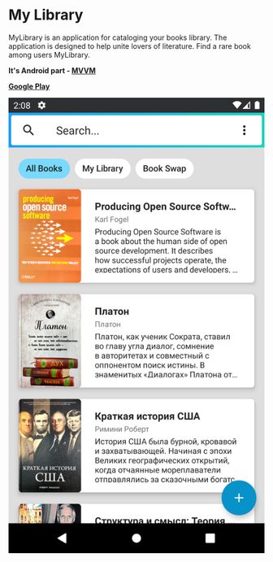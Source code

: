 My Library
===================

MyLibrary is an application for cataloging your books library.
The application is designed to help unite lovers of literature.
Find a rare book among users MyLibrary.

**It's Android part - [MVVM](https://en.wikipedia.org/wiki/Model%E2%80%93view%E2%80%93viewmodel)**


**[Google Play](https://play.google.com/store/apps/details?id=com.keygenqt.mylibrary)**

![picture](data/google_play/1.png)